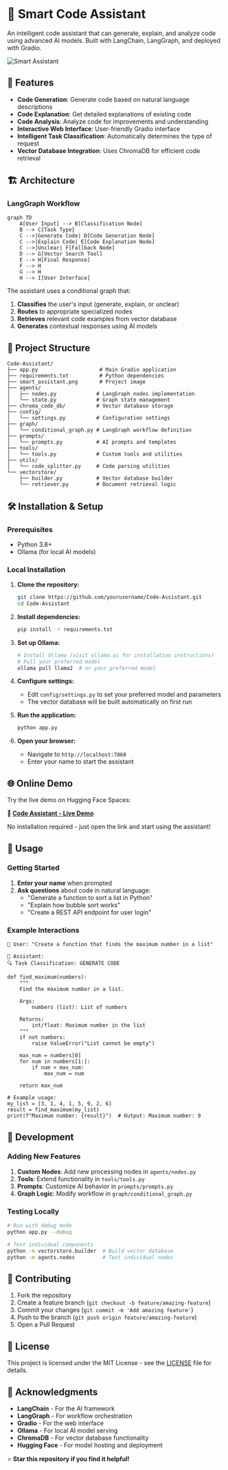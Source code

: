 # 🤖 Smart Code Assistant

An intelligent code assistant that can generate, explain, and analyze code using advanced AI models. Built with LangChain, LangGraph, and deployed with Gradio.

![Smart Assistant](smart_assistant.png)

## 🚀 Features

- **Code Generation**: Generate code based on natural language descriptions
- **Code Explanation**: Get detailed explanations of existing code
- **Code Analysis**: Analyze code for improvements and understanding
- **Interactive Web Interface**: User-friendly Gradio interface
- **Intelligent Task Classification**: Automatically determines the type of request
- **Vector Database Integration**: Uses ChromaDB for efficient code retrieval

## 🏗️ Architecture

### LangGraph Workflow

```mermaid
graph TD
    A[User Input] --> B[Classification Node]
    B --> C{Task Type}
    C -->|Generate Code| D[Code Generation Node]
    C -->|Explain Code| E[Code Explanation Node]  
    C -->|Unclear| F[Fallback Node]
    D --> G[Vector Search Tool]
    E --> H[Final Response]
    F --> H
    G --> H
    H --> I[User Interface]
```

The assistant uses a conditional graph that:
1. **Classifies** the user's input (generate, explain, or unclear)
2. **Routes** to appropriate specialized nodes
3. **Retrieves** relevant code examples from vector database
4. **Generates** contextual responses using AI models

## 📁 Project Structure

```
Code-Assistant/
├── app.py                    # Main Gradio application
├── requirements.txt          # Python dependencies
├── smart_assistant.png       # Project image
├── agents/
│   ├── nodes.py             # LangGraph nodes implementation
│   └── state.py             # Graph state management
├── chroma_code_db/          # Vector database storage
├── config/
│   └── settings.py          # Configuration settings
├── graph/
│   └── conditional_graph.py # LangGraph workflow definition
├── prompts/
│   └── prompts.py           # AI prompts and templates
├── tools/
│   └── tools.py             # Custom tools and utilities
├── utils/
│   └── code_splitter.py     # Code parsing utilities
└── vectorstore/
    ├── builder.py           # Vector database builder
    └── retriever.py         # Document retrieval logic
```

## 🛠️ Installation & Setup

### Prerequisites

- Python 3.8+
- Ollama (for local AI models)

### Local Installation

1. **Clone the repository:**
   ```bash
   git clone https://github.com/yourusername/Code-Assistant.git
   cd Code-Assistant
   ```

2. **Install dependencies:**
   ```bash
   pip install -r requirements.txt
   ```

3. **Set up Ollama:**
   ```bash
   # Install Ollama (visit ollama.ai for installation instructions)
   # Pull your preferred model
   ollama pull llama2  # or your preferred model
   ```

4. **Configure settings:**
   - Edit `config/settings.py` to set your preferred model and parameters
   - The vector database will be built automatically on first run

5. **Run the application:**
   ```bash
   python app.py
   ```

6. **Open your browser:**
   - Navigate to `http://localhost:7860`
   - Enter your name to start the assistant

## 🌐 Online Demo

Try the live demo on Hugging Face Spaces:

**🔗 [Code Assistant - Live Demo](https://huggingface.co/spaces/Shrook21/Code-Assistant)**

No installation required - just open the link and start using the assistant!

## 📖 Usage

### Getting Started

1. **Enter your name** when prompted
2. **Ask questions** about code in natural language:
   - "Generate a function to sort a list in Python"
   - "Explain how bubble sort works"
   - "Create a REST API endpoint for user login"

### Example Interactions

```
👤 User: "Create a function that finds the maximum number in a list"

🤖 Assistant: 
🔍 Task Classification: GENERATE CODE

def find_maximum(numbers):
    """
    Find the maximum number in a list.
    
    Args:
        numbers (list): List of numbers
        
    Returns:
        int/float: Maximum number in the list
    """
    if not numbers:
        raise ValueError("List cannot be empty")
    
    max_num = numbers[0]
    for num in numbers[1:]:
        if num > max_num:
            max_num = num
    
    return max_num

# Example usage:
my_list = [3, 1, 4, 1, 5, 9, 2, 6]
result = find_maximum(my_list)
print(f"Maximum number: {result}")  # Output: Maximum number: 9
```



## 🧪 Development

### Adding New Features

1. **Custom Nodes**: Add new processing nodes in `agents/nodes.py`
2. **Tools**: Extend functionality in `tools/tools.py`
3. **Prompts**: Customize AI behavior in `prompts/prompts.py`
4. **Graph Logic**: Modify workflow in `graph/conditional_graph.py`

### Testing Locally

```bash
# Run with debug mode
python app.py --debug

# Test individual components
python -m vectorstore.builder  # Build vector database
python -m agents.nodes         # Test individual nodes
```

## 🤝 Contributing

1. Fork the repository
2. Create a feature branch (`git checkout -b feature/amazing-feature`)
3. Commit your changes (`git commit -m 'Add amazing feature'`)
4. Push to the branch (`git push origin feature/amazing-feature`)
5. Open a Pull Request

## 📝 License

This project is licensed under the MIT License - see the [LICENSE](LICENSE) file for details.

## 🙏 Acknowledgments

- **LangChain** - For the AI framework
- **LangGraph** - For workflow orchestration
- **Gradio** - For the web interface
- **Ollama** - For local AI model serving
- **ChromaDB** - For vector database functionality
- **Hugging Face** - For model hosting and deployment


⭐ **Star this repository if you find it helpful!**
